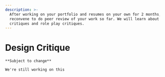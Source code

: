 ```yaml
---
description: >-
  After working on your portfolio and resumes on your own for 2 months, we
  reconvene to do peer review of your work so far. We will learn about design
  critiques and role play critiques.
---
```


# Design Critique

```
**Subject to change**

We're still working on this
```